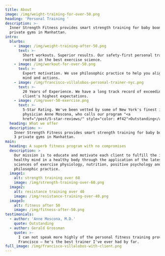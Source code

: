 ```yaml
---
title: About
image: /img/weight-training-for-over-50.png
heading: 'Personal Training '
description: >-
  Inner Strength Fitness provides smart strength training for baby boomers at 3
  private gyms in Manhattan.
intro:
  blurbs:
    - image: /img/weight-training-after-50.png
      text: >-
        Short workouts. Superior results. Our safety-first personal training is
        rooted in the best exercise science.
    - image: /img/workout-for-over-50.png
      text: >-
        Expert motivation. We use philosophic practice to help you align your
        mind and actions.
    - image: /img/francisco-villalobos-personal-trainer-nyc.png
      text: >-
        20 Years of Experience. We have a long track record of exceeding our
        client's highest expectations.
    - image: /img/over-50-exercise.png
      text: >-
        5-Star Rating. We've been vetted by some of New York's finest including
        physician Anne Moscona, who calls our program "<a
        href="/post/5-star-reviews/" style="color: #f42">Outstanding</a>."
  heading: What we offer
  description: >-
    Inner Strength Fitness provides smart strength training for baby boomers at
    3 private gyms in Manhattan.
main:
  heading: A superb fitness program with no compromises
  description: >
    Our mission is to educate and motivate each client to fulfill the ideal of a
    healthy mind in a healthy body through the application of the latest in the
    sciences of exercise physiology, nutrition, positive psychology and
    philosophic practice.
  image1:
    alt: strength training over 60
    image: /img/strength-training-over-60.png
  image2:
    alt: resistance training over 40
    image: /img/resistance-training-over-40.png
  image3:
    alt: fitness after 50
    image: /img/fitness-after-50.png
testimonials:
  - author: 'Anne Moscona, M.D.'
    quote: Outstanding
  - author: Gerald Grossman
    quote: >-
      I can not speak more highly of the personal fitness training provided by
      Francisco – he's the best trainer I've ever had by far.
full_image: /img/francisco-villalobos-with-client.png
---
```


